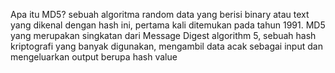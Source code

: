 Apa itu MD5? sebuah algoritma random data yang berisi binary atau text yang dikenal dengan hash ini, pertama kali ditemukan pada tahun 1991. MD5 yang merupakan singkatan dari Message Digest algorithm 5, sebuah hash kriptografi yang banyak digunakan, mengambil data acak sebagai input dan mengeluarkan output berupa hash value

